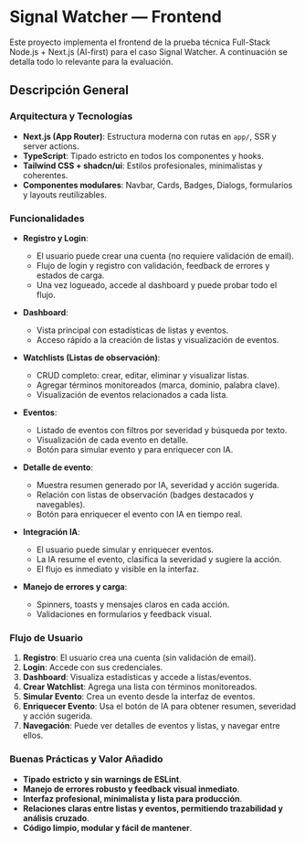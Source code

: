 # Signal Watcher — Frontend

Este proyecto implementa el frontend de la prueba técnica Full-Stack Node.js + Next.js (AI-first) para el caso Signal Watcher. A continuación se detalla todo lo relevante para la evaluación.

## Descripción General

### Arquitectura y Tecnologías

- **Next.js (App Router)**: Estructura moderna con rutas en `app/`, SSR y server actions.
- **TypeScript**: Tipado estricto en todos los componentes y hooks.
- **Tailwind CSS + shadcn/ui**: Estilos profesionales, minimalistas y coherentes.
- **Componentes modulares**: Navbar, Cards, Badges, Dialogs, formularios y layouts reutilizables.

### Funcionalidades

- **Registro y Login**:

  - El usuario puede crear una cuenta (no requiere validación de email).
  - Flujo de login y registro con validación, feedback de errores y estados de carga.
  - Una vez logueado, accede al dashboard y puede probar todo el flujo.

- **Dashboard**:

  - Vista principal con estadísticas de listas y eventos.
  - Acceso rápido a la creación de listas y visualización de eventos.

- **Watchlists (Listas de observación)**:

  - CRUD completo: crear, editar, eliminar y visualizar listas.
  - Agregar términos monitoreados (marca, dominio, palabra clave).
  - Visualización de eventos relacionados a cada lista.

- **Eventos**:

  - Listado de eventos con filtros por severidad y búsqueda por texto.
  - Visualización de cada evento en detalle.
  - Botón para simular evento y para enriquecer con IA.

- **Detalle de evento**:

  - Muestra resumen generado por IA, severidad y acción sugerida.
  - Relación con listas de observación (badges destacados y navegables).
  - Botón para enriquecer el evento con IA en tiempo real.

- **Integración IA**:

  - El usuario puede simular y enriquecer eventos.
  - La IA resume el evento, clasifica la severidad y sugiere la acción.
  - El flujo es inmediato y visible en la interfaz.

- **Manejo de errores y carga**:
  - Spinners, toasts y mensajes claros en cada acción.
  - Validaciones en formularios y feedback visual.

### Flujo de Usuario

1. **Registro**: El usuario crea una cuenta (sin validación de email).
2. **Login**: Accede con sus credenciales.
3. **Dashboard**: Visualiza estadísticas y accede a listas/eventos.
4. **Crear Watchlist**: Agrega una lista con términos monitoreados.
5. **Simular Evento**: Crea un evento desde la interfaz de eventos.
6. **Enriquecer Evento**: Usa el botón de IA para obtener resumen, severidad y acción sugerida.
7. **Navegación**: Puede ver detalles de eventos y listas, y navegar entre ellos.

### Buenas Prácticas y Valor Añadido

- **Tipado estricto y sin warnings de ESLint**.
- **Manejo de errores robusto y feedback visual inmediato**.
- **Interfaz profesional, minimalista y lista para producción**.
- **Relaciones claras entre listas y eventos, permitiendo trazabilidad y análisis cruzado**.
- **Código limpio, modular y fácil de mantener**.

